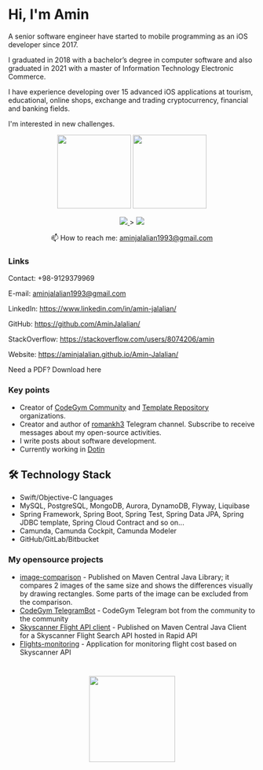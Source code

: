 # Hi, I'm Amin 
A senior software engineer have started to mobile programming as an iOS developer since 2017.

I graduated in 2018 with a bachelor’s degree in computer software and also graduated in 2021 with a master of Information Technology Electronic Commerce.

I have experience developing over 15 advanced iOS applications at tourism, educational, online shops, exchange and trading cryptocurrency, financial and banking fields. 

I'm interested in new challenges.

<p align='center'>
   <a href="https://github-readme-stats.vercel.app/api?username=aminjalalian&show_icons=true&count_private=true"><img
           height=150
           src="https://github-readme-stats.vercel.app/api?username=aminjalalian&show_icons=true&count_private=true"/></a>
   <a href="https://github.com/aminjalalian/github-readme-stats"><img height=150
                                                                  src="https://github-readme-stats.vercel.app/api/top-langs/?username=aminjalalian&layout=compact"/></a>
</p>

<p align='center'>
   <a href="https://www.linkedin.com/in/amin-jalalian/">
       <img src="https://img.shields.io/badge/linkedin-%230077B5.svg?&style=for-the-badge&logo=linkedin&logoColor=white"/>
   </a>>
   <a href="https://t.me/joinchat/aminjalaliann">
       <img src="https://img.shields.io/badge/Telegram-2CA5E0?style=for-the-badge&logo=telegram&logoColor=white"/>
   </a>
<p align='center'>
   📫 How to reach me: <a href='mailto:aminjalalian1993@gmail.com'>aminjalalian1993@gmail.com</a>
</p>


### Links

Contact: +98-9129379969

E-mail: <a href='mailto:aminjalalian1993@gmail.com'>aminjalalian1993@gmail.com</a>

LinkedIn: <a href='https://www.linkedin.com/in/amin-jalalian/'>https://www.linkedin.com/in/amin-jalalian/</a>

GitHub: <a href='https://github.com/AminJalalian'>https://github.com/AminJalalian/</a>

StackOverflow: <a href='https://stackoverflow.com/users/8074206/amin'>https://stackoverflow.com/users/8074206/amin</a>    

Website: <a href='https://aminjalalian.github.io/Amin-Jalalian/'>https://aminjalalian.github.io/Amin-Jalalian/</a>     

Need a PDF? Download here


### Key points
*   Creator of [CodeGym Community](https://github.com/codegymcommunity) and [Template Repository](https://github.com/template-repository) organizations.
*   Creator and author of [romankh3](https://t.me/romankh3) Telegram channel. Subscribe to receive messages about my open-source activities.
*   I write posts about software development.
*   Currently working in [Dotin](https://www.Dotin.ir/)

## 🛠 Technology Stack
*   Swift/Objective-C languages
*   MySQL, PostgreSQL, MongoDB, Aurora, DynamoDB, Flyway, Liquibase
*   Spring Framework, Spring Boot, Spring Test, Spring Data JPA, Spring JDBC template, Spring Cloud Contract and so on...
*   Camunda, Camunda Cockpit, Camunda Modeler
*   GitHub/GitLab/Bitbucket

### My opensource projects

*   [image-comparison](https://github.com/romankh3/image-comparison) - Published on Maven Central Java Library; it compares 2 images of the same size and shows the differences visually by drawing rectangles. Some parts of the image can be excluded from the comparison.
*   [CodeGym TelegramBot](https://github.com/codegymcommunity/codegym-telegrambot) - CodeGym Telegram bot from the community to the community
*   [Skyscanner Flight API client](https://github.com/romankh3/skyscanner-flight-api-client) - Published on Maven Central Java Client for a Skyscanner Flight Search API hosted in Rapid API
*   [Flights-monitoring](https://github.com/romankh3/flights-monitoring) - Application for monitoring flight cost based on Skyscanner API

<div align="center" style="margin: 40px 0">
   <a href="https://github.com/romankh3/github-profile-views-counter">
       <img width="175px" src="https://komarev.com/ghpvc/?username=romankh3&color=DE002D">
   </a>
</div>
